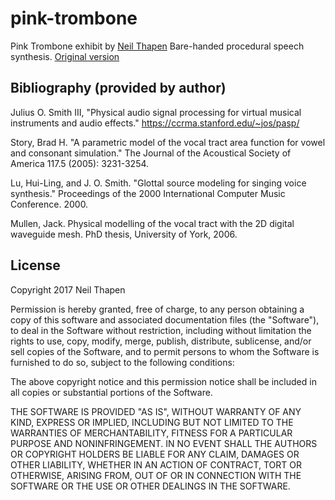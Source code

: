 # pink-trombone

Pink Trombone exhibit by [Neil Thapen](venuspatrol.nfshost.com)
Bare-handed procedural speech synthesis.
[Original version](https://dood.al/pinktrombone/)

## Bibliography (provided by author)

Julius O. Smith III, "Physical audio signal processing for virtual musical instruments and audio effects."
https://ccrma.stanford.edu/~jos/pasp/

Story, Brad H. "A parametric model of the vocal tract area function for vowel and consonant simulation."
The Journal of the Acoustical Society of America 117.5 (2005): 3231-3254.

Lu, Hui-Ling, and J. O. Smith. "Glottal source modeling for singing voice synthesis."
Proceedings of the 2000 International Computer Music Conference. 2000.

Mullen, Jack. Physical modelling of the vocal tract with the 2D digital waveguide mesh.
PhD thesis, University of York, 2006.

## License

Copyright 2017 Neil Thapen

Permission is hereby granted, free of charge, to any person obtaining a
copy of this software and associated documentation files (the "Software"),
to deal in the Software without restriction, including without limitation
the rights to use, copy, modify, merge, publish, distribute, sublicense,
and/or sell copies of the Software, and to permit persons to whom the
Software is furnished to do so, subject to the following conditions:

The above copyright notice and this permission notice shall be included in
all copies or substantial portions of the Software.

THE SOFTWARE IS PROVIDED "AS IS", WITHOUT WARRANTY OF ANY KIND, EXPRESS OR
IMPLIED, INCLUDING BUT NOT LIMITED TO THE WARRANTIES OF MERCHANTABILITY,
FITNESS FOR A PARTICULAR PURPOSE AND NONINFRINGEMENT. IN NO EVENT SHALL THE
AUTHORS OR COPYRIGHT HOLDERS BE LIABLE FOR ANY CLAIM, DAMAGES OR OTHER
LIABILITY, WHETHER IN AN ACTION OF CONTRACT, TORT OR OTHERWISE, ARISING
FROM, OUT OF OR IN CONNECTION WITH THE SOFTWARE OR THE USE OR OTHER DEALINGS
IN THE SOFTWARE.

